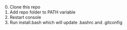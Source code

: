 0) Clone this repo
1) Add repo folder to PATH variable
2) Restart console			
3) Run install.bash which will update .bashrc and .gitconfig
